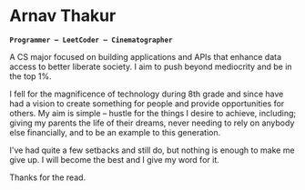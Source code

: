 # Arnav Thakur  

**`Programmer – LeetCoder – Cinematographer`**

A CS major focused on building applications and APIs that enhance data access to better liberate society. I aim to push beyond mediocrity and be in the top 1%. 

I fell for the magnificence of technology during 8th grade and since have had a vision to create something for people and provide opportunities for others. My aim is simple – hustle for the things I desire to achieve, including; giving my parents the life of their dreams, never needing to rely on anybody else financially, and to be an example to this generation.

I've had quite a few setbacks and still do, but nothing is enough to make me give up. I will become the best and I give my word for it.

Thanks for the read.
